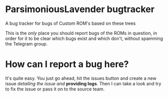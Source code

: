 # ParsimoniousLavender bugtracker
A bug tracker for bugs of Custom ROM's based on these trees

This is the *only* place you should report bugs of the ROMs in question, in order for it to be clear which bugs exist and which don't, without spamming the Telegram group.

# How can I report a bug here?
It's quite easy. You just go ahead, hit the issues button and create a new issue *detailing the issue and* **providing logs**. Then I can take a look and try to fix the issue or pass it on to the source team.
